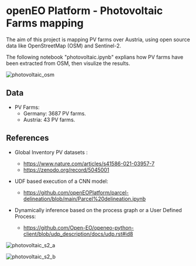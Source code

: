 # openEO Platform - Photovoltaic Farms mapping

The aim of this project is mapping PV farms over Austria, using open source data like OpenStreetMap (OSM) and Sentinel-2.   

The following notebook "photovoltaic.ipynb" explians how PV farms have been extracted from OSM, then visulize the results.
    
![photovoltaic_osm](https://github.com/masawdah/openEO_photovoltaic/assets/61426508/a466c81c-1f1b-4a76-b530-7a02ab817b65)

## Data 
- PV Farms:
  - Germany:  3687 PV farms. 
  - Austria:  43 PV farms.
  
## References

- Global Inventory PV datasets : 
  - https://www.nature.com/articles/s41586-021-03957-7
  - https://zenodo.org/record/5045001
 
- UDF based execution of a CNN model:
  - https://github.com/openEOPlatform/parcel-delineation/blob/main/Parcel%20delineation.ipynb
 
- Dynamically inference based on the process graph or a User Defined Process:
  - https://github.com/Open-EO/openeo-python-client/blob/udp_description/docs/udp.rst#id8


![photovoltaic_s2_a](https://github.com/masawdah/openEO_photovoltaic/assets/61426508/7a5da5db-fc81-4986-a0ce-f1d235ef426c)

![photovoltaic_s2_b](https://github.com/masawdah/openEO_photovoltaic/assets/61426508/c46cf3b8-bdde-4435-8577-1cae4b630401)
